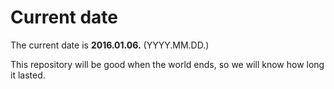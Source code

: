 # Current date

The current date is **2016.01.06.** (YYYY.MM.DD.)

This repository will be good when the world ends, so we will know how long it lasted.